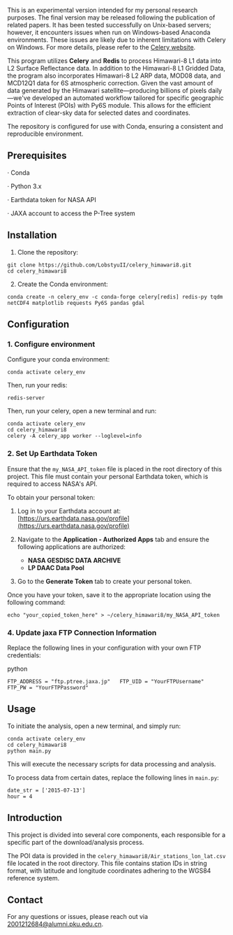 This is an experimental version intended for my personal research purposes. The final version may be released following the publication of related papers. It has been tested successfully on Unix-based servers; however, it encounters issues when run on Windows-based Anaconda environments. These issues are likely due to inherent limitations with Celery on Windows. For more details, please refer to the [Celery website](https://docs.celeryproject.org/en/stable/faq.html#does-celery-support-windows).

This program utilizes **Celery** and **Redis** to process Himawari-8 L1 data into L2 Surface Reflectance data. In addition to the Himawari-8 L1 Gridded Data, the program also incorporates Himawari-8 L2 ARP data, MOD08 data, and MCD12Q1 data for 6S atmospheric correction. Given the vast amount of data generated by the Himawari satellite—producing billions of pixels daily—we've developed an automated workflow tailored for specific geographic Points of Interest (POIs) with Py6S module. This allows for the efficient extraction of clear-sky data for selected dates and coordinates. 

The repository is configured for use with Conda, ensuring a consistent and reproducible environment.

## Prerequisites

· Conda

· Python 3.x

· Earthdata token for NASA API

· JAXA account to access the P-Tree system

## Installation

1. Clone the repository:

```
git clone https://github.com/LobstyuII/celery_himawari8.git
cd celery_himawari8
```

2. Create the Conda environment:

`conda create -n celery_env -c conda-forge celery[redis] redis-py tqdm netCDF4 matplotlib requests Py6S pandas gdal`

## Configuration

### 1. Configure environment

Configure your conda environment:

`conda activate celery_env`

Then, run your redis:

`redis-server`

Then, run your celery, open a new terminal and run:

```
conda activate celery_env
cd celery_himawari8
celery -A celery_app worker --loglevel=info
```

### 2. Set Up Earthdata Token

Ensure that the `my_NASA_API_token` file is placed in the root directory of this project. This file must contain your personal Earthdata token, which is required to access NASA's API.

To obtain your personal token:

1. Log in to your Earthdata account at: [https://urs.earthdata.nasa.gov/profile](https://urs.earthdata.nasa.gov/profile)
   
2. Navigate to the **Application - Authorized Apps** tab and ensure the following applications are authorized:
   - **NASA GESDISC DATA ARCHIVE**
   - **LP DAAC Data Pool**

3. Go to the **Generate Token** tab to create your personal token.

Once you have your token, save it to the appropriate location using the following command:

`echo "your_copied_token_here" > ~/celery_himawari8/my_NASA_API_token`

### 4. Update jaxa FTP Connection Information

Replace the following lines in your configuration with your own FTP credentials:

python

`FTP_ADDRESS = "ftp.ptree.jaxa.jp"   FTP_UID = "YourFTPUsername"   FTP_PW = "YourFTPPassword"`

## Usage

To initiate the analysis, open a new terminal, and simply run:

```
conda activate celery_env
cd celery_himawari8
python main.py
```

This will execute the necessary scripts for data processing and analysis.

To process data from certain dates, replace the following lines in `main.py`:
```
date_str = ['2015-07-13']  
hour = 4
```

## Introduction

This project is divided into several core components, each responsible for a specific part of the download/analysis process.

The POI data is provided in the `celery_himawari8/Air_stations_lon_lat.csv` file located in the root directory. This file contains station IDs in string format, with latitude and longitude coordinates adhering to the WGS84 reference system.

## Contact

For any questions or issues, please reach out via 2001212684@alumni.pku.edu.cn.